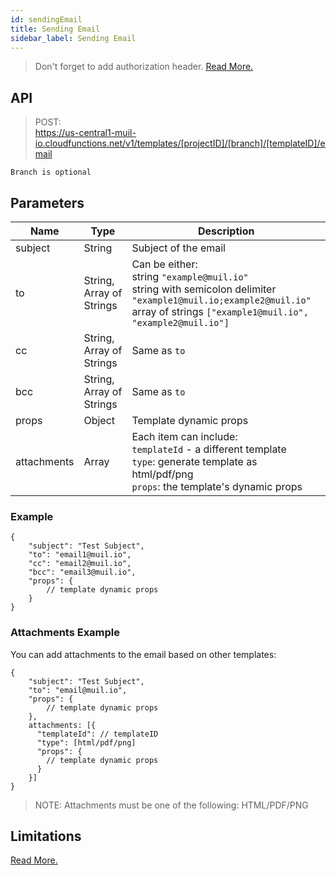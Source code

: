 ```yaml
---
id: sendingEmail
title: Sending Email
sidebar_label: Sending Email
---
```


> Don't forget to add authorization header. [Read More.](authorization.md)

## API

> POST: <br>https://us-central1-muil-io.cloudfunctions.net/v1/templates/[projectID]/[branch]/[templateID]/email

`Branch is optional`

## Parameters

| Name        | Type                     | Description                                                                                                                                                                                    |
| ----------- | ------------------------ | ---------------------------------------------------------------------------------------------------------------------------------------------------------------------------------------------- |
| subject     | String                   | Subject of the email                                                                                                                                                                           |
| to          | String, Array of Strings | Can be either:<br> string `"example@muil.io"` <br> string with semicolon delimiter `"example1@muil.io;example2@muil.io"` <br> array of strings `["example1@muil.io", "example2@muil.io"]` <br> |
| cc          | String, Array of Strings | Same as `to`                                                                                                                                                                                   |
| bcc         | String, Array of Strings | Same as `to`                                                                                                                                                                                   |
| props       | Object                   | Template dynamic props                                                                                                                                                                         |
| attachments | Array                    | Each item can include:<br> `templateId` - a different template <br> `type`: generate template as html/pdf/png<br>`props`: the template's dynamic props                                         |

### Example

```
{
    "subject": "Test Subject",
    "to": "email1@muil.io",
    "cc": "email2@muil.io",
    "bcc": "email3@muil.io",
    "props": {
        // template dynamic props
    }
}
```

### Attachments Example

You can add attachments to the email based on other templates:

```
{
    "subject": "Test Subject",
    "to": "email@muil.io",
    "props": {
        // template dynamic props
    },
    attachments: [{
      "templateId": // templateID
      "type": [html/pdf/png]
      "props": {
        // template dynamic props
      }
    }]
}
```

> NOTE: Attachments must be one of the following: HTML/PDF/PNG

## Limitations

[Read More.](limitations/fonts.md)
